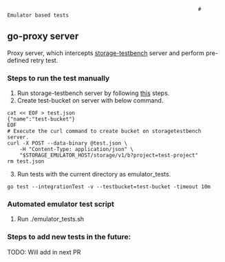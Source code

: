                                                                   # Emulator based tests
## go-proxy server
Proxy server, which intercepts [storage-testbench](https://github.com/googleapis/storage-testbench) server and perform pre-defined
retry test.

### Steps to run the test manually
1. Run storage-testbench server by following [this](https://github.com/googleapis/storage-testbench/tree/main?tab=readme-ov-file#initial-set-up) steps.
2. Create test-bucket on server with below command.
```
cat << EOF > test.json
{"name":"test-bucket"}
EOF
# Execute the curl command to create bucket on storagetestbench server.
curl -X POST --data-binary @test.json \
    -H "Content-Type: application/json" \
    "$STORAGE_EMULATOR_HOST/storage/v1/b?project=test-project"
rm test.json    
```
3. Run tests with the current directory as emulator_tests.
```
go test --integrationTest -v --testbucket=test-bucket -timeout 10m
```

### Automated emulator test script
1. Run ./emulator_tests.sh

### Steps to add new tests in the future:
TODO: Will add in next PR
